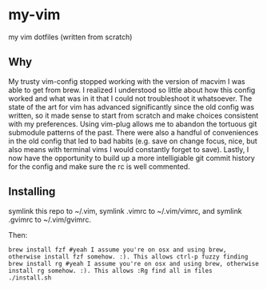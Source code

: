 # my-vim
my vim dotfiles (written from scratch)

## Why

My trusty vim-config stopped working with the version of macvim I was able to get from brew. I realized I understood so little about how this config worked and what was in it that I could not troubleshoot it whatsoever. The state of the art for vim has advanced significantly since the old config was written, so it made sense to start from scratch and make choices consistent with my preferences. Using vim-plug allows me to abandon the tortuous git submodule patterns of the past. There were also a handful of conveniences in the old config that led to bad habits (e.g. save on change focus, nice, but also means with terminal vims I would constantly forget to save). Lastly, I now have the opportunity to build up a more intelligiable git commit history for the config and make sure the rc is well commented.

## Installing

symlink this repo to ~/.vim, symlink .vimrc to ~/.vim/vimrc, and symlink .gvimrc to ~/.vim/gvimrc.

Then: 

```
brew install fzf #yeah I assume you're on osx and using brew, otherwise install fzf somehow. :). This allows ctrl-p fuzzy finding
brew install rg #yeah I assume you're on osx and using brew, otherwise install rg somehow. :). This allows :Rg find all in files
./install.sh
```
